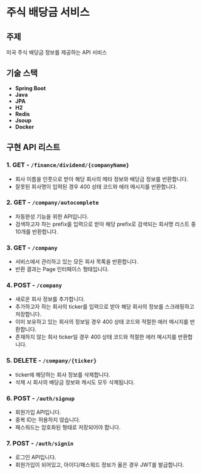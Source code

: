# 주식 배당금 서비스

## 주제
미국 주식 배당금 정보를 제공하는 API 서비스

## 기술 스택
- **Spring Boot**
- **Java**
- **JPA**
- **H2**
- **Redis**
- **Jsoup**
- **Docker**

## 구현 API 리스트

### 1. GET - `/finance/dividend/{companyName}`
- 회사 이름을 인풋으로 받아 해당 회사의 메타 정보와 배당금 정보를 반환합니다.
- 잘못된 회사명이 입력된 경우 400 상태 코드와 에러 메시지를 반환합니다.

### 2. GET - `/company/autocomplete`
- 자동완성 기능을 위한 API입니다.
- 검색하고자 하는 prefix를 입력으로 받아 해당 prefix로 검색되는 회사명 리스트 중 10개를 반환합니다.

### 3. GET - `/company`
- 서비스에서 관리하고 있는 모든 회사 목록을 반환합니다.
- 반환 결과는 Page 인터페이스 형태입니다.

### 4. POST - `/company`
- 새로운 회사 정보를 추가합니다.
- 추가하고자 하는 회사의 ticker를 입력으로 받아 해당 회사의 정보를 스크래핑하고 저장합니다.
- 이미 보유하고 있는 회사의 정보일 경우 400 상태 코드와 적절한 에러 메시지를 반환합니다.
- 존재하지 않는 회사 ticker일 경우 400 상태 코드와 적절한 에러 메시지를 반환합니다.

### 5. DELETE - `/company/{ticker}`
- ticker에 해당하는 회사 정보를 삭제합니다.
- 삭제 시 회사의 배당금 정보와 캐시도 모두 삭제됩니다.

### 6. POST - `/auth/signup`
- 회원가입 API입니다.
- 중복 ID는 허용하지 않습니다.
- 패스워드는 암호화된 형태로 저장되어야 합니다.

### 7. POST - `/auth/signin`
- 로그인 API입니다.
- 회원가입이 되어있고, 아이디/패스워드 정보가 옳은 경우 JWT를 발급합니다.
